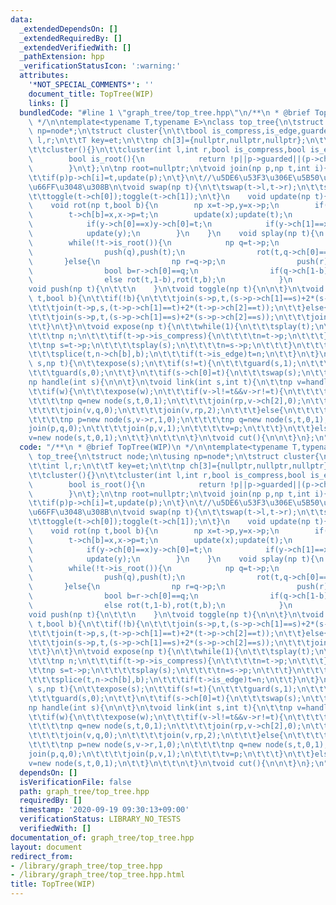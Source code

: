 ```yaml
---
data:
  _extendedDependsOn: []
  _extendedRequiredBy: []
  _extendedVerifiedWith: []
  _pathExtension: hpp
  _verificationStatusIcon: ':warning:'
  attributes:
    '*NOT_SPECIAL_COMMENTS*': ''
    document_title: TopTree(WIP)
    links: []
  bundledCode: "#line 1 \"graph_tree/top_tree.hpp\"\n/**\n * @brief TopTree(WIP)\n\
    \ */\n\ntemplate<typename T,typename E>\nclass top_tree{\n\tstruct node;\n\tusing\
    \ np=node*;\n\tstruct cluster{\n\t\tbool is_compress,is_edge,guarded;\n\t\tint\
    \ l,r;\n\t\tT key=et;\n\t\tnp ch[3]={nullptr,nullptr,nullptr};\n\t\tnp p=nullptr;\n\
    \t\tcluster(){}\n\t\tcluster(int l,int r,bool is_compress,bool is_edge):l(l),r(r),is_compress(is_compress),is_edge(is_edge){}\n\
    \        bool is_root(){\n            return !p||p->guarded||(p->ch[0]!=this&&p->ch[1]!=this);\n\
    \        }\n\t};\n\tnp root=nullptr;\n\tvoid join(np p,np t,int i){\n\t\tif(t)t->p=p;\n\
    \t\tif(p)p->ch[i]=t,update(p);\n\t}\n\t//\u5DE6\u53F3\u306E\u5B50\u3092\u5165\u308C\
    \u66FF\u3048\u308B\n\tvoid swap(np t){\n\t\tswap(t->l,t->r);\n\t\tswap(t->ch[0],t->ch[1]);\n\
    \t\ttoggle(t->ch[0]);toggle(t->ch[1]);\n\t}\n    void update(np t){\n\n    }\n\
    \    void rot(np t,bool b){\n        np x=t->p,y=x->p;\n        if((x->ch[1-b]=t->ch[b]))t->ch[b]->p=x;\n\
    \        t->ch[b]=x,x->p=t;\n        update(x);update(t);\n        if((t->p=y)){\n\
    \            if(y->ch[0]==x)y->ch[0]=t;\n            if(y->ch[1]==x)y->ch[1]=t;\n\
    \            update(y);\n        }\n    }\n    void splay(np t){\n        push(t);\n\
    \        while(!t->is_root()){\n            np q=t->p;\n            if(q->is_root()){\n\
    \                push(q),push(t);\n                rot(t,q->ch[0]==t);\n     \
    \       }else{\n                np r=q->p;\n                push(r),push(q),push(t);\n\
    \                bool b=r->ch[0]==q;\n                if(q->ch[1-b]==t)rot(q,b),rot(t,b);\n\
    \                else rot(t,1-b),rot(t,b);\n            }\n        }\n    }\n\t\
    void push(np t){\n\t\t\n    }\n\tvoid toggle(np t){\n\n\t}\n\tvoid splice(np s,np\
    \ t,bool b){\n\t\tif(!b){\n\t\t\tjoin(s->p,t,(s->p->ch[1]==s)+2*(s->p->ch[2]==s));\n\
    \t\t\tjoin(t->p,s,(t->p->ch[1]==t)+2*(t->p->ch[2]==t));\n\t\t}else{\n\t\t\ttoggle(s);toggle(t);\n\
    \t\t\tjoin(s->p,t,(s->p->ch[1]==s)+2*(s->p->ch[2]==s));\n\t\t\tjoin(t->p,s,(t->p->ch[1]==t)+2*(t->p->ch[2]==t));\n\
    \t\t}\n\t}\n\tvoid expose(np t){\n\t\twhile(1){\n\t\t\tsplay(t);\n\t\t\tif(!t->p)return;\n\
    \t\t\tnp n;\n\t\t\tif(t->p->is_compress){\n\t\t\t\tn=t->p;\n\t\t\t}else{\n\t\t\
    \t\tnp s=t->p;\n\t\t\t\tsplay(s);\n\t\t\t\tn=s->p;\n\t\t\t}\n\t\t\tbool b=n->p&&n->p->guarded;\n\
    \t\t\tsplice(t,n->ch[b],b);\n\t\t\tif(t->is_edge)t=n;\n\t\t}\n\t}\n\tvoid soft_expose(np\
    \ s,np t){\n\t\texpose(s);\n\t\tif(s!=t){\n\t\t\tguard(s,1);\n\t\t\texpose(t);\n\
    \t\t\tguard(s,0);\n\t\t}\n\t\tif(s->ch[0]=t){\n\t\t\tswap(s);\n\t\t}\n\t}\n\t\
    np handle(int s){\n\n\t}\n\tvoid link(int s,int t){\n\t\tnp v=handle(s),w=handle(t);\n\
    \t\tif(w){\n\t\t\texpose(w);\n\t\t\tif(v->l!=t&&v->r!=t){\n\t\t\t\tnp rp=new node(-1,-1,0,0);\n\
    \t\t\t\tnp q=new node(s,t,0,1);\n\t\t\t\tjoin(rp,v->ch[2],0);\n\t\t\t\tjoin(rp,v->ch[0],1);\n\
    \t\t\t\tjoin(v,q,0);\n\t\t\t\tjoin(v,rp,2);\n\t\t\t}else{\n\t\t\t\tif(v->r==t)swap(v);\n\
    \t\t\t\tnp p=new node(s,v->r,1,0);\n\t\t\t\tnp q=new node(s,t,0,1);\n\t\t\t\t\
    join(p,q,0);\n\t\t\t\tjoin(p,v,1);\n\t\t\t\tv=p;\n\t\t\t}\n\t\t}else{\n\t\t\t\
    v=new node(s,t,0,1);\n\t\t}\n\t\t\n\t}\n\tvoid cut(){\n\n\t}\n};\n"
  code: "/**\n * @brief TopTree(WIP)\n */\n\ntemplate<typename T,typename E>\nclass\
    \ top_tree{\n\tstruct node;\n\tusing np=node*;\n\tstruct cluster{\n\t\tbool is_compress,is_edge,guarded;\n\
    \t\tint l,r;\n\t\tT key=et;\n\t\tnp ch[3]={nullptr,nullptr,nullptr};\n\t\tnp p=nullptr;\n\
    \t\tcluster(){}\n\t\tcluster(int l,int r,bool is_compress,bool is_edge):l(l),r(r),is_compress(is_compress),is_edge(is_edge){}\n\
    \        bool is_root(){\n            return !p||p->guarded||(p->ch[0]!=this&&p->ch[1]!=this);\n\
    \        }\n\t};\n\tnp root=nullptr;\n\tvoid join(np p,np t,int i){\n\t\tif(t)t->p=p;\n\
    \t\tif(p)p->ch[i]=t,update(p);\n\t}\n\t//\u5DE6\u53F3\u306E\u5B50\u3092\u5165\u308C\
    \u66FF\u3048\u308B\n\tvoid swap(np t){\n\t\tswap(t->l,t->r);\n\t\tswap(t->ch[0],t->ch[1]);\n\
    \t\ttoggle(t->ch[0]);toggle(t->ch[1]);\n\t}\n    void update(np t){\n\n    }\n\
    \    void rot(np t,bool b){\n        np x=t->p,y=x->p;\n        if((x->ch[1-b]=t->ch[b]))t->ch[b]->p=x;\n\
    \        t->ch[b]=x,x->p=t;\n        update(x);update(t);\n        if((t->p=y)){\n\
    \            if(y->ch[0]==x)y->ch[0]=t;\n            if(y->ch[1]==x)y->ch[1]=t;\n\
    \            update(y);\n        }\n    }\n    void splay(np t){\n        push(t);\n\
    \        while(!t->is_root()){\n            np q=t->p;\n            if(q->is_root()){\n\
    \                push(q),push(t);\n                rot(t,q->ch[0]==t);\n     \
    \       }else{\n                np r=q->p;\n                push(r),push(q),push(t);\n\
    \                bool b=r->ch[0]==q;\n                if(q->ch[1-b]==t)rot(q,b),rot(t,b);\n\
    \                else rot(t,1-b),rot(t,b);\n            }\n        }\n    }\n\t\
    void push(np t){\n\t\t\n    }\n\tvoid toggle(np t){\n\n\t}\n\tvoid splice(np s,np\
    \ t,bool b){\n\t\tif(!b){\n\t\t\tjoin(s->p,t,(s->p->ch[1]==s)+2*(s->p->ch[2]==s));\n\
    \t\t\tjoin(t->p,s,(t->p->ch[1]==t)+2*(t->p->ch[2]==t));\n\t\t}else{\n\t\t\ttoggle(s);toggle(t);\n\
    \t\t\tjoin(s->p,t,(s->p->ch[1]==s)+2*(s->p->ch[2]==s));\n\t\t\tjoin(t->p,s,(t->p->ch[1]==t)+2*(t->p->ch[2]==t));\n\
    \t\t}\n\t}\n\tvoid expose(np t){\n\t\twhile(1){\n\t\t\tsplay(t);\n\t\t\tif(!t->p)return;\n\
    \t\t\tnp n;\n\t\t\tif(t->p->is_compress){\n\t\t\t\tn=t->p;\n\t\t\t}else{\n\t\t\
    \t\tnp s=t->p;\n\t\t\t\tsplay(s);\n\t\t\t\tn=s->p;\n\t\t\t}\n\t\t\tbool b=n->p&&n->p->guarded;\n\
    \t\t\tsplice(t,n->ch[b],b);\n\t\t\tif(t->is_edge)t=n;\n\t\t}\n\t}\n\tvoid soft_expose(np\
    \ s,np t){\n\t\texpose(s);\n\t\tif(s!=t){\n\t\t\tguard(s,1);\n\t\t\texpose(t);\n\
    \t\t\tguard(s,0);\n\t\t}\n\t\tif(s->ch[0]=t){\n\t\t\tswap(s);\n\t\t}\n\t}\n\t\
    np handle(int s){\n\n\t}\n\tvoid link(int s,int t){\n\t\tnp v=handle(s),w=handle(t);\n\
    \t\tif(w){\n\t\t\texpose(w);\n\t\t\tif(v->l!=t&&v->r!=t){\n\t\t\t\tnp rp=new node(-1,-1,0,0);\n\
    \t\t\t\tnp q=new node(s,t,0,1);\n\t\t\t\tjoin(rp,v->ch[2],0);\n\t\t\t\tjoin(rp,v->ch[0],1);\n\
    \t\t\t\tjoin(v,q,0);\n\t\t\t\tjoin(v,rp,2);\n\t\t\t}else{\n\t\t\t\tif(v->r==t)swap(v);\n\
    \t\t\t\tnp p=new node(s,v->r,1,0);\n\t\t\t\tnp q=new node(s,t,0,1);\n\t\t\t\t\
    join(p,q,0);\n\t\t\t\tjoin(p,v,1);\n\t\t\t\tv=p;\n\t\t\t}\n\t\t}else{\n\t\t\t\
    v=new node(s,t,0,1);\n\t\t}\n\t\t\n\t}\n\tvoid cut(){\n\n\t}\n};\n"
  dependsOn: []
  isVerificationFile: false
  path: graph_tree/top_tree.hpp
  requiredBy: []
  timestamp: '2020-09-19 09:30:13+09:00'
  verificationStatus: LIBRARY_NO_TESTS
  verifiedWith: []
documentation_of: graph_tree/top_tree.hpp
layout: document
redirect_from:
- /library/graph_tree/top_tree.hpp
- /library/graph_tree/top_tree.hpp.html
title: TopTree(WIP)
---
```

